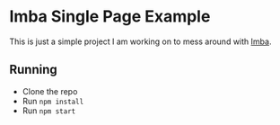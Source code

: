 # Imba Single Page Example
This is just a simple project I am working on to mess around with [Imba](https://github.com/imba/imba.io).

## Running
* Clone the repo
* Run `npm install` 
* Run `npm start`

